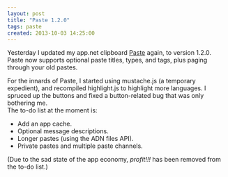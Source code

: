 ```yaml
---
layout: post
title: "Paste 1.2.0"
tags: paste
created: 2013-10-03 14:25:00
---
```

Yesterday I updated my app.net clipboard [Paste](http://paste-app.net/) again, to version 1.2.0.
Paste now supports optional paste titles, types, and tags, plus paging through your old pastes.

For the innards of Paste, I started using mustache.js (a temporary expedient), and recompiled highlight.js to highlight
more languages.  I spruced up the buttons and fixed a button-related bug that was only bothering me.  
The to-do list at the moment is:

* Add an app cache.
* Optional message descriptions.
* Longer pastes (using the ADN files API).
* Private pastes and multiple paste channels.

(Due to the sad state of the app economy, *profit!!!* has been removed from the to-do list.)


